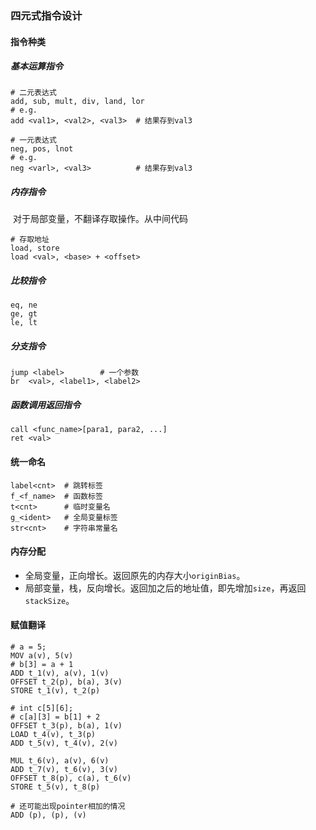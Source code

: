 ### 四元式指令设计

#### 指令种类

##### 基本运算指令

```shell
# 二元表达式
add, sub, mult, div, land, lor
# e.g.
add <val1>, <val2>, <val3>	# 结果存到val3

# 一元表达式
neg, pos, lnot
# e.g.
neg <varl>, <val3>			# 结果存到val3
```

##### 内存指令

​	对于局部变量，不翻译存取操作。从中间代码

```shell
# 存取地址
load, store
load <val>, <base> + <offset>
```

##### 比较指令

```shell
eq, ne
ge, gt
le, lt
```

##### 分支指令

```shell
jump <label>		# 一个参数
br	<val>, <label1>, <label2>
```

##### 函数调用返回指令

```
call <func_name>[para1, para2, ...]
ret <val>
```

#### 统一命名

```shell
label<cnt>	# 跳转标签
f_<f_name>	# 函数标签
t<cnt>		# 临时变量名
g_<ident>	# 全局变量标签
str<cnt>	# 字符串常量名
```

#### 内存分配

* 全局变量，正向增长。返回原先的内存大小`originBias`。
* 局部变量，栈，反向增长。返回加之后的地址值，即先增加`size`，再返回`stackSize`。

#### 赋值翻译

```shell
# a = 5;
MOV a(v), 5(v)
# b[3] = a + 1
ADD t_1(v), a(v), 1(v)
OFFSET t_2(p), b(a), 3(v)
STORE t_1(v), t_2(p)

# int c[5][6];
# c[a][3] = b[1] + 2
OFFSET t_3(p), b(a), 1(v)
LOAD t_4(v), t_3(p)
ADD t_5(v), t_4(v), 2(v)

MUL t_6(v), a(v), 6(v)
ADD t_7(v), t_6(v), 3(v)
OFFSET t_8(p), c(a), t_6(v)
STORE t_5(v), t_8(p)

# 还可能出现pointer相加的情况
ADD (p), (p), (v)
```

